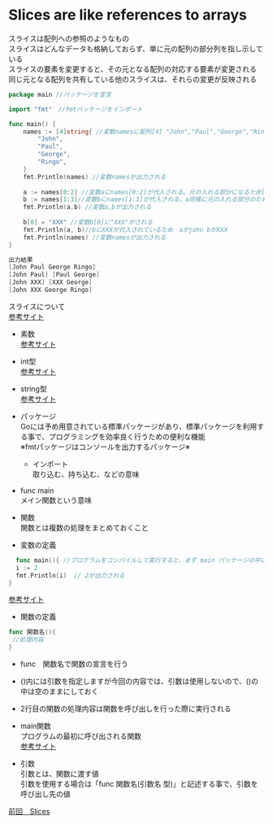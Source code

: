 # Slices are like references to arrays

スライスは配列への参照のようなもの<br>
スライスはどんなデータも格納しておらず、単に元の配列の部分列を指し示している<br>
スライスの要素を変更すると、その元となる配列の対応する要素が変更される<br>
同じ元となる配列を共有している他のスライスは、それらの変更が反映される<br>

```go
package main //パッケージを宣言

import "fmt"　//fmtパッケージをインポート

func main() {　
    names := [4]string{ //変数namesに配列[4] "John","Paul","George","Ringo",が代入される　string型
        "John",
        "Paul",
        "George",
        "Ringo",
    }
    fmt.Println(names) //変数namesが出力される
    
    a := names[0:2] //変数aにnames[0:2]が代入される。元の入れる部分になるため[John Paul]
    b := names[1:3]//変数bにnames[1:3]が代入される。a同様に元の入れる部分のため[Paul George]
    fmt.Println(a,b) //変数a,bが出力される
    
    b[0] = "XXX" //変数b[0]に"XXX"がされる
    fmt.Println(a, b)//bにXXXが代入されているため　aがjohn bがXXX
    fmt.Println(names) //変数namesが出力される
}

出力結果
[John Paul George Ringo]
[John Paul] [Paul George]
[John XXX] [XXX George]
[John XXX George Ringo]
```
スライスについて<br>
<a href="https://golang.keicode.com/basics/go-slice.php#1">参考サイト</a><br>


- 素数<br>
<a href="https://ja.wikipedia.org/wiki/%E7%B4%A0%E6%95%B0">参考サイト</a><br>

- int型<br>
<a href="https://wa3.i-3-i.info/word14966.html">参考サイト</a><br>

- string型<br>
<a href="https://wa3.i-3-i.info/word14965.html">参考サイト</a><br>


- パッケージ<br>
 Goには予め用意されている標準パッケージがあり、標準パッケージを利用する事で、プログラミングを効率良く行うための便利な機能<br>
 ※fmtパッケージはコンソールを出力するパッケージ※<br>
  
  - インポート　<br>
取り込む、持ち込む、などの意味<br>

- func main<br>
 メイン関数という意味<br>
    
- 関数<br>
関数とは複数の処理をまとめておくこと<br>

- 変数の定義
```go
  func main(){ //プログラムをコンパイルして実行すると、まず main パッケージの中にある main()関数が実行される
  i := 2
  fmt.Println(i)  // 2が出力される
}
```
<a href="https://y-hiroyuki.xyz/go/variable/what-is-variable">参考サイト</a>

- 関数の定義
```go
func 関数名(){
 //処理内容
}
```
- func　関数名で関数の宣言を行う<br>
- ()内には引数を指定しますが今回の内容では、引数は使用しないので、()の中は空のままにしておく<br>
- 2行目の関数の処理内容は関数を呼び出しを行った際に実行される<br>

- main関数<br>
プログラムの最初に呼び出される関数<br>
<a href="https://zenn.dev/kubo_programmer/articles/990891ff3a43c5">参考サイト</a>

- 引数<br>
引数とは、関数に渡す値<br>
引数を使用する場合は「func 関数名(引数名 型)」と記述する事で、引数を呼び出し先の値<br>

<a href="https://github.com/morimotoyuuki111/Go3/blob/main/Slices.md">前回　Slices</a>





